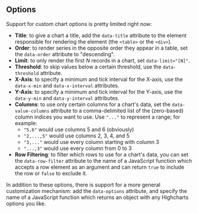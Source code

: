 Options
-------

Support for custom chart options is pretty limited right now:

- **Title**: to give a chart a title, add the `data-title` attribute to the element responsible for rendering the element (the `<table>` or the `<div>`).
- **Order**: to render series in the opposite order they appear in a table, set the `data-order` attribute to "descending".
- **Limit**: to only render the first *N* records in a chart, set `data-limit="[N]"`.
- **Threshold**: to skip values below a certain threshold, use the `data-threshold` attribute.
- **X-Axis**: to specify a minimum and tick interval for the X-axis, use the `data-x-min` and `data-x-interval` attributes.
- **Y-Axis**: to specify a minimum and tick interval for the Y-axis, use the `data-y-min` and `data-y-interval` attributes.
- **Columns**: to use only certain columns for a chart's data, set the `data-value-columns` attribute to a comma-delimited list of the (zero-based) column indices you want to use. Use `"..."` to represent a range; for example:
  - `"5,6"` would use columns 5 and 6 (obviously)
  - `"2,...,5"` would use columns 2, 3, 4, and 5
  - `"3,..."` would use every column starting with column 3
  - `"...,3"` would use every column from 0 to 3
- **Row Filtering**: to filter which rows to use for a chart's data, you can set the `data-row-filter` attribute to the name of a JavaScript function which accepts a row element as an argument and can return `true` to include the row or `false` to exclude it.

In addition to these options, there is support for a more general customization mechanism: add the `data-options` attribute, and specify the name of a JavaScript function which returns an object with any Highcharts options you like.
